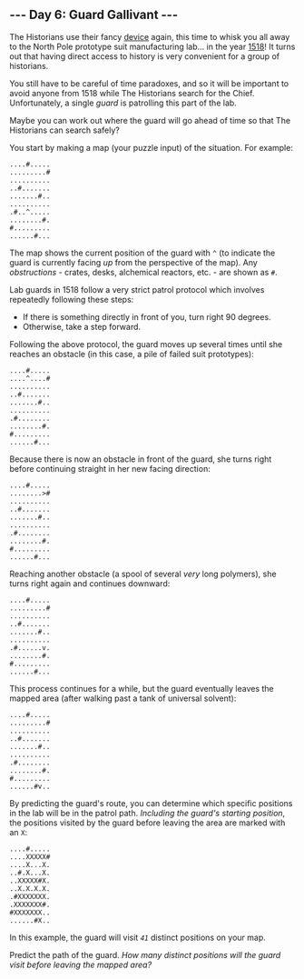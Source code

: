 <h2>--- Day 6: Guard Gallivant ---</h2><p>The Historians use their fancy <a href="4">device</a> again, this time to whisk you all away to the North Pole prototype suit manufacturing lab... in the year <a href="/2018/day/5">1518</a>! It turns out that having direct access to history is very convenient for a group of historians.</p><p>You still have to be careful of time paradoxes, and so it will be important to avoid anyone from 1518 while The Historians search for the Chief. Unfortunately, a single <em>guard</em> is patrolling this part of the lab.</p><p>Maybe you can work out where the guard will go ahead of time so that The Historians can search safely?</p><p>You start by making a map (your puzzle input) of the situation. For example:</p><pre><code>....#.....
.........#
..........
..#.......
.......#..
..........
.#..^.....
........#.
#.........
......#...
</code></pre><p>The map shows the current position of the guard with <code>^</code> (to indicate the guard is currently facing <em>up</em> from the perspective of the map). Any <em>obstructions</em> - crates, desks, alchemical reactors, etc. - are shown as <code>#</code>.</p><p>Lab guards in 1518 follow a very strict patrol protocol which involves repeatedly following these steps:</p><ul>
<li>If there is something directly in front of you, turn right 90 degrees.</li>
<li>Otherwise, take a step forward.</li>
</ul><p>Following the above protocol, the guard moves up several times until she reaches an obstacle (in this case, a pile of failed suit prototypes):</p><pre><code>....#.....
....^....#
..........
..#.......
.......#..
..........
.#........
........#.
#.........
......#...
</code></pre><p>Because there is now an obstacle in front of the guard, she turns right before continuing straight in her new facing direction:</p><pre><code>....#.....
........&gt;#
..........
..#.......
.......#..
..........
.#........
........#.
#.........
......#...
</code></pre><p>Reaching another obstacle (a spool of several <em>very</em> long polymers), she turns right again and continues downward:</p><pre><code>....#.....
.........#
..........
..#.......
.......#..
..........
.#......v.
........#.
#.........
......#...
</code></pre><p>This process continues for a while, but the guard eventually leaves the mapped area (after walking past a tank of universal solvent):</p><pre><code>....#.....
.........#
..........
..#.......
.......#..
..........
.#........
........#.
#.........
......#v..
</code></pre><p>By predicting the guard's route, you can determine which specific positions in the lab will be in the patrol path. <em>Including the guard's starting position</em>, the positions visited by the guard before leaving the area are marked with an <code>X</code>:</p><pre><code>....#.....
....XXXXX#
....X...X.
..#.X...X.
..XXXXX#X.
..X.X.X.X.
.#XXXXXXX.
.XXXXXXX#.
#XXXXXXX..
......#X..
</code></pre><p>In this example, the guard will visit <code><em>41</em></code> distinct positions on your map.</p><p>Predict the path of the guard. <em>How many distinct positions will the guard visit before leaving the mapped area?</em></p>